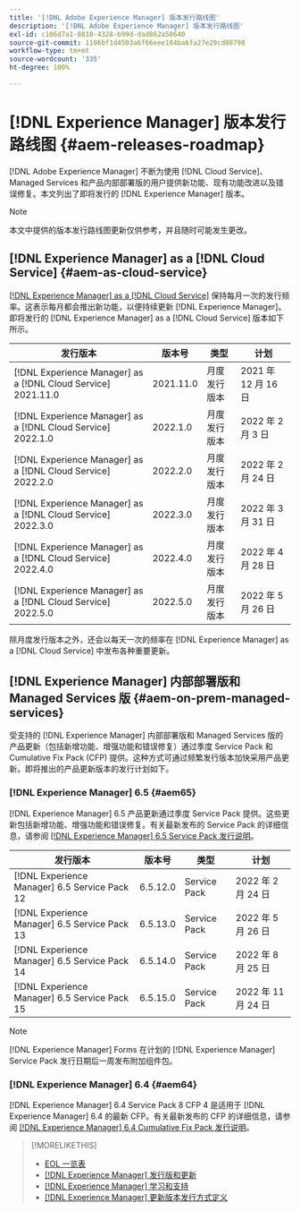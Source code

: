 ```yaml
---
title: '[!DNL Adobe Experience Manager] 版本发行路线图'
description: '[!DNL Adobe Experience Manager] 版本发行路线图'
exl-id: c106d7a1-8810-4328-b99d-dad862a50640
source-git-commit: 1106bf1d4503a6f66eee104ba6fa27e29cd88798
workflow-type: tm+mt
source-wordcount: '335'
ht-degree: 100%

---
```


# [!DNL Experience Manager] 版本发行路线图 {#aem-releases-roadmap}

[!DNL Adobe Experience Manager] 不断为使用 [!DNL Cloud Service]、Managed Services 和产品内部部署版的用户提供新功能、现有功能改进以及错误修复。本文列出了即将发行的 [!DNL Experience Manager] 版本。

>[!NOTE]
>
>本文中提供的版本发行路线图更新仅供参考，并且随时可能发生更改。

## [!DNL Experience Manager] as a [!DNL Cloud Service] {#aem-as-cloud-service}

[[!DNL Experience Manager]  as a  [!DNL Cloud Service]](https://experienceleague.adobe.com/docs/experience-manager-cloud-service/release-notes/home.html?lang=zh-Hans) 保持每月一次的发行频率。这表示每月都会推出新功能，以便持续更新 [!DNL Experience Manager]。即将发行的 [!DNL Experience Manager] as a [!DNL Cloud Service] 版本如下所示。

| 发行版本 | 版本号 | 类型 | 计划 |
|---|---|---|---|
| [!DNL Experience Manager] as a [!DNL Cloud Service] 2021.11.0 | 2021.11.0 | 月度发行版本 | 2021 年 12 月 16 日 |
| [!DNL Experience Manager] as a [!DNL Cloud Service] 2022.1.0 | 2022.1.0 | 月度发行版本 | 2022 年 2 月 3 日 |
| [!DNL Experience Manager] as a [!DNL Cloud Service] 2022.2.0 | 2022.2.0 | 月度发行版本 | 2022 年 2 月 24 日 |
| [!DNL Experience Manager] as a [!DNL Cloud Service] 2022.3.0 | 2022.3.0 | 月度发行版本 | 2022 年 3 月 31 日 |
| [!DNL Experience Manager] as a [!DNL Cloud Service] 2022.4.0 | 2022.4.0 | 月度发行版本 | 2022 年 4 月 28 日 |
| [!DNL Experience Manager] as a [!DNL Cloud Service] 2022.5.0 | 2022.5.0 | 月度发行版本 | 2022 年 5 月 26 日 |

除月度发行版本之外，还会以每天一次的频率在 [!DNL Experience Manager] as a [!DNL Cloud Service] 中发布各种重要更新。

## [!DNL Experience Manager] 内部部署版和 Managed Services 版 {#aem-on-prem-managed-services}

受支持的 [!DNL Experience Manager] 内部部署版和 Managed Services 版的产品更新（包括新增功能、增强功能和错误修复）通过季度 Service Pack 和 Cumulative Fix Pack (CFP) 提供。这种方式可通过频繁发行版本加快采用产品更新。即将推出的产品更新版本的发行计划如下。

### [!DNL Experience Manager] 6.5 {#aem65}

[!DNL Experience Manager] 6.5 产品更新通过季度 Service Pack 提供。这些更新包括新增功能、增强功能和错误修复。有关最新发布的 Service Pack 的详细信息，请参阅 [[!DNL Experience Manager]  6.5 Service Pack 发行说明](https://experienceleague.adobe.com/docs/experience-manager-65/release-notes/service-pack/sp-release-notes.html?lang=zh-Hans)。

| 发行版本 | 版本号 | 类型 | 计划 |
|---|---|---|---|
| [!DNL Experience Manager] 6.5 Service Pack 12 | 6.5.12.0 | Service Pack | 2022 年 2 月 24 日 |
| [!DNL Experience Manager] 6.5 Service Pack 13 | 6.5.13.0 | Service Pack | 2022 年 5 月 26 日 |
| [!DNL Experience Manager] 6.5 Service Pack 14 | 6.5.14.0 | Service Pack | 2022 年 8 月 25 日 |
| [!DNL Experience Manager] 6.5 Service Pack 15 | 6.5.15.0 | Service Pack | 2022 年 11 月 24 日 |


>[!NOTE]
>
>[!DNL Experience Manager] Forms 在计划的 [!DNL Experience Manager] Service Pack 发行日期后一周发布附加组件包。

### [!DNL Experience Manager] 6.4 {#aem64}

[!DNL Experience Manager] 6.4 Service Pack 8 CFP 4 是适用于 [!DNL Experience Manager] 6.4 的最新 CFP。有关最新发布的 CFP 的详细信息，请参阅 [[!DNL Experience Manager] 6.4 Cumulative Fix Pack 发行说明](https://experienceleague.adobe.com/docs/experience-manager-64/release-notes/cfp-release-notes.html?lang=zh-Hans)。

>[!MORELIKETHIS]
>
>* [EOL 一览表](https://helpx.adobe.com/cn/support/programs/eol-matrix.html)
>* [[!DNL Experience Manager]  发行版和更新](https://helpx.adobe.com/cn/experience-manager/aem-releases-updates.html)
>* [[!DNL Experience Manager]  学习和支持](https://helpx.adobe.com/cn/support/experience-manager.html)
>* [[!DNL Experience Manager]  更新版本发行方式定义](/help/update-release-vehicle-definitions.md)

